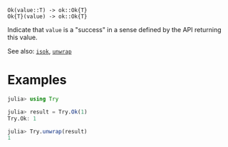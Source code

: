     Ok(value::T) -> ok::Ok{T}
    Ok{T}(value) -> ok::Ok{T}

Indicate that `value` is a "success" in a sense defined by the API returning this value.

See also: [`isok`](@ref), [`unwrap`](@ref)

# Examples
```julia
julia> using Try

julia> result = Try.Ok(1)
Try.Ok: 1

julia> Try.unwrap(result)
1
```
